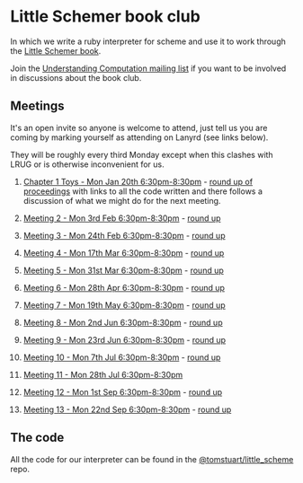 # Little Schemer book club

In which we write a ruby interpreter for scheme and use it to work
through the [Little Schemer
book](http://www.ccs.neu.edu/home/matthias/BTLS/).

Join the [Understanding Computation mailing
list](https://groups.google.com/forum/#!forum/computationbook) if you want to
be involved in discussions about the book club.

## Meetings

It's an open invite so anyone is welcome to attend, just tell us you are coming
by marking yourself as attending on Lanyrd (see links below).

They will be roughly every third Monday except when this clashes with LRUG or is
otherwise inconvenient for us.

1. [Chapter 1 Toys - Mon Jan 20th
6:30pm-8:30pm](http://lanyrd.com/ctxgk) - [round up of proceedings](https://groups.google.com/forum/#!topic/computationbook/iGpSysf3IE0) with links to all the code written and there follows a discussion of what we might do for the next meeting.

2. [Meeting 2 - Mon 3rd Feb 6:30pm-8:30pm](http://lanyrd.com/cwzrq) -
[round
up](https://groups.google.com/forum/#!topic/computationbook/1kPa2c5Eyn4)

3. [Meeting 3 - Mon 24th Feb 6:30pm-8:30pm](http://lanyrd.com/cxhkd) -
[round
up](https://groups.google.com/forum/#!topic/computationbook/ortjT-KcO4A)

4. [Meeting 4 - Mon 17th Mar 6:30pm-8:30pm](http://lanyrd.com/cxpyd) -
[round
up](https://groups.google.com/forum/#!topic/computationbook/mmP9TvQJsmQ)

5. [Meeting 5 - Mon 31st Mar 6:30pm-8:30pm](http://lanyrd.com/cydcw) - [round up](https://groups.google.com/d/msg/computationbook/bEIm3WmVxxE/3gYDkuRUM60J)

6. [Meeting 6 - Mon 28th Apr 6:30pm-8:30pm](http://lanyrd.com/cymzm) - [round up](https://groups.google.com/forum/#!topic/computationbook/s7IF6FS8vqo)

7. [Meeting 7 - Mon 19th May 6:30pm-8:30pm](http://lanyrd.com/cywpk) - [round up](https://groups.google.com/d/msg/computationbook/HrGpERdcFRg/IyWHR5BcZdQJ)

8. [Meeting 8 - Mon 2nd Jun 6:30pm-8:30pm](http://lanyrd.com/2014/little-schemer-book-club-june/) - [round up](https://groups.google.com/d/msg/computationbook/BJYI_zBODzk/H86AopiJynoJ)

9. [Meeting 9 - Mon 23rd Jun 6:30pm-8:30pm](http://lanyrd.com/2014/the-little-schemer-book-club-meeting-9/) - [round up](https://groups.google.com/d/msg/computationbook/rVFWbMomyYA/eGRPnszG_fMJ)

10. [Meeting 10 - Mon 7th Jul 6:30pm-8:30pm](http://lanyrd.com/2014/little-schemer-book-club-july/) - [round up](https://groups.google.com/d/msg/computationbook/fiLu2jDed60/1636C7CcybEJ)

11. [Meeting 11 - Mon 28th Jul 6:30pm-8:30pm](http://lanyrd.com/2014/the-little-schemer-book-club-meeting-11/)

12. [Meeting 12 - Mon 1st Sep 6:30pm-8:30pm](http://lanyrd.com/2014/little-schemer-book-club-august/) - [round up](https://groups.google.com/d/msg/london-computation-club/fvWvIApqjWI/3xY2zi0ej44J)

13. [Meeting 13 - Mon 22nd Sep 6:30pm-8:30pm](http://lanyrd.com/2014/little-schemer-book-club-september/) - [round up](https://groups.google.com/d/msg/london-computation-club/4WeajK29_hY/B4SrUiAgNUYJ)

## The code

All the code for our interpreter can be found
in the
[@tomstuart/little_scheme](https://github.com/tomstuart/little_scheme) repo.
